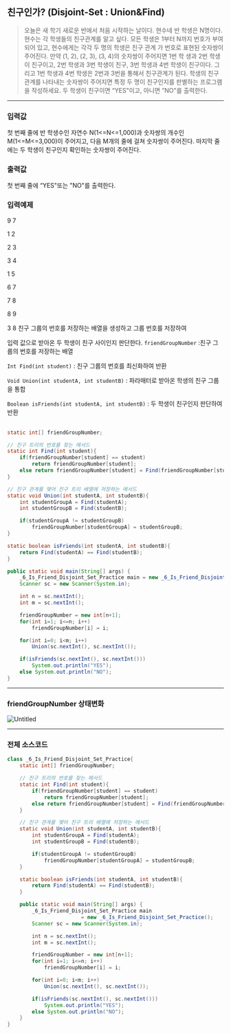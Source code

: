 ## 친구인가? (Disjoint-Set : Union&Find)

> 오늘은 새 학기 새로운 반에서 처음 시작하는 날이다.
현수네 반 학생은 N명이다. 현수는 각 학생들의 친구관계를 알고 싶다.
모든 학생은 1부터 N까지 번호가 부여되어 있고,
현수에게는 각각 두 명의 학생은 친구 관계 가 번호로 표현된 숫자쌍이 주어진다.
만약 (1, 2), (2, 3), (3, 4)의 숫자쌍이 주어지면 1번 학 생과 2번 학생이 친구이고,
2번 학생과 3번 학생이 친구, 3번 학생과 4번 학생이 친구이다.
그리고 1번 학생과 4번 학생은 2번과 3번을 통해서 친구관계가 된다.
학생의 친구관계를 나타내는 숫자쌍이 주어지면
특정 두 명이 친구인지를 판별하는 프로그램 을 작성하세요.
두 학생이 친구이면 “YES"이고, 아니면 ”NO"를 출력한다.
>

---

### 입력값

첫 번째 줄에 반 학생수인 자연수 N(1<=N<=1,000)과 숫자쌍의 개수인 M(1<=M<=3,000)이
주어지고, 다음 M개의 줄에 걸쳐 숫자쌍이 주어진다.
마지막 줄에는 두 학생이 친구인지 확인하는 숫자쌍이 주어진다.

### 출력값

첫 번째 줄에 “YES"또는 "NO"를 출력한다.

### 입력예제
9 7

1 2

2 3

3 4

1 5

6 7

7 8

8 9

3 8
친구 그룹의 번호를 저장하는 배열을 생성하고 그룹 번호를 저장하여

입력 값으로 받아온 두 학생이 친구 사이인지 판단한다.
`friendGroupNumber` :친구 그룹의 번호를 저장하는 배열

`Int Find(int student)` : 친구 그룹의 번호를 최신화하여 반환

`Void Union(int studentA, int studentB)` : 파라매터로 받아온 학생의 친구 그룹을 통합

`Boolean isFriends(int studentA, int studentB)` : 두 학생이 친구인지 판단하여 반환
<br><br>
```java
static int[] friendGroupNumber;
```

```java
// 친구 트리의 번호를 찾는 메서드
static int Find(int student){
    if(friendGroupNumber[student] == student)
        return friendGroupNumber[student];
    else return friendGroupNumber[student] = Find(friendGroupNumber[student]);
}
```

```java
// 친구 관계를 맺어 친구 트리 배열에 저장하는 메서드
static void Union(int studentA, int studentB){
    int studentGroupA = Find(studentA);
    int studentGroupB = Find(studentB);

    if(studentGroupA != studentGroupB)
        friendGroupNumber[studentGroupA] = studentGroupB;
}
```

```java
static boolean isFriends(int studentA, int studentB){
    return Find(studentA) == Find(studentB);
}
```

```java
public static void main(String[] args) {
    _6_Is_Friend_Disjoint_Set_Practice main = new _6_Is_Friend_Disjoint_Set_Practice();
    Scanner sc = new Scanner(System.in);

    int n = sc.nextInt();
    int m = sc.nextInt();

    friendGroupNumber = new int[n+1];
    for(int i=1; i<=n; i++)
        friendGroupNumber[i] = i;

    for(int i=0; i<m; i++)
        Union(sc.nextInt(), sc.nextInt());

    if(isFriends(sc.nextInt(), sc.nextInt()))
        System.out.println("YES");
    else System.out.println("NO");
}

```

---

### friendGroupNumber 상태변화

![Untitled](https://s3-us-west-2.amazonaws.com/secure.notion-static.com/3cbf895b-c98f-4c3a-9943-4cc8df2dfbcd/Untitled.png)

---

### 전체 소스코드

```java
class _6_Is_Friend_Disjoint_Set_Practice{
    static int[] friendGroupNumber;

    // 친구 트리의 번호를 찾는 메서드
    static int Find(int student){
        if(friendGroupNumber[student] == student)
            return friendGroupNumber[student];
        else return friendGroupNumber[student] = Find(friendGroupNumber[student]);
    }

    // 친구 관계를 맺어 친구 트리 배열에 저장하는 메서드
    static void Union(int studentA, int studentB){
        int studentGroupA = Find(studentA);
        int studentGroupB = Find(studentB);

        if(studentGroupA != studentGroupB)
            friendGroupNumber[studentGroupA] = studentGroupB;
    }

    static boolean isFriends(int studentA, int studentB){
        return Find(studentA) == Find(studentB);
    }

    public static void main(String[] args) {
        _6_Is_Friend_Disjoint_Set_Practice main 
						= new _6_Is_Friend_Disjoint_Set_Practice();
        Scanner sc = new Scanner(System.in);

        int n = sc.nextInt();
        int m = sc.nextInt();

        friendGroupNumber = new int[n+1];
        for(int i=1; i<=n; i++)
            friendGroupNumber[i] = i;

        for(int i=0; i<m; i++)
            Union(sc.nextInt(), sc.nextInt());

        if(isFriends(sc.nextInt(), sc.nextInt()))
            System.out.println("YES");
        else System.out.println("NO");
    }
}
```